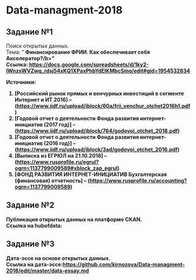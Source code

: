 # Data-managment-2018

## Задание №1

Поиск открытых данных. <br>
Тема: "<b> Финансирование ФРИИ. Как обеспечивает себя Акселератор?/b>" <br> 
Ссылка: https://docs.google.com/spreadsheets/d/1ky2-lWnzsWVZwq_rdsj54xKQ1XPaxPhbYdElKMbcSmo/edit#gid=1954532834

Источники:
1. [Российский рынок прямых и венчурных инвестиций в сегменте Интернет и ИТ 2016] – (https://www.iidf.ru/upload/iblock/60a/frii_venchur_otchet2016h1.pdf)
2. [Годовой отчет о деятельности Фонда развития интернет-инициатив (2017 год)] – (https://www.iidf.ru/upload/iblock/764/godovoi_otchet_2018.pdf)
3. [Годовой отчет о деятельности Фонда развития интернет-инициатив (2016 год)]  – (https://www.iidf.ru/upload/iblock/3ad/godovoi_otchet_2016.pdf)
4. [Выписка из ЕГРЮЛ на 21.10.2018] – (https://www.rusprofile.ru/egrul?ogrn=1137799009589#xblock_zap_egrul)
5. [ФОНД РАЗВИТИЯ ИНТЕРНЕТ-ИНИЦИАТИВ Бухгалтерская (финансовая) отчетность] – (https://www.rusprofile.ru/accounting?ogrn=1137799009589)


## Задание №2
Публикация открытых данных на платформе CKAN. <br>
Ссылка на hubofdata:

## Задание №3
Дата-эссе на основе открытых данных. <br>
Ссылка на дата-эссе:https://github.com/kirnozova/Data-managment-2018/edit/master/data-essay.md
